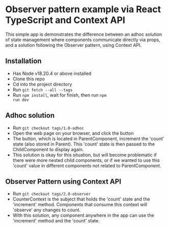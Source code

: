 # Observer pattern example via React TypeScript and Context API

This simple app is demonstrates the difference between an adhoc solution of state management where components communicate directly via props, and a solution following the Observer pattern, using Context API. 

## Installation
* Has Node v18.20.4 or above installed
* Clone this repo
* Cd into the project directory
* Run <code>git fetch --all --tags</code>
* Run <code>npm install</code>, wait for finish, then run <code>npm run dev</code>

## Adhoc solution
* Run <code>git checkout tags/1.0-adhoc</code>
* Open the web page on your browser, and click the button
* The button, which is located in ParentComponent, increment the 'count' state (also stored in Parent). This 'count' state is then passed to the ChildComponent to display again.
* This solution is okay for this situation, but will become problematic if there were more nested child components, or if we wanted to use this 'count' value in different components not related to ParentComponent.

## Observer Pattern using Context API
* Run <code>git checkout tags/2.0-observer</code>
* CounterContext is the subject that holds the 'count' state and the 'increment' method. Components that consume this context will 'observe' any changes to count.
* With this solution, any component anywhere in the app can use the 'increment' method and the 'count' state.
